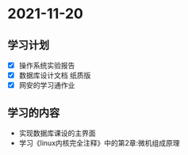 # 2021-11-20

## 学习计划
- [x] 操作系统实验报告
- [x] 数据库设计文档 纸质版
- [x] 网安的学习通作业

## 学习的内容
- 实现数据库课设的主界面
- 学习《linux内核完全注释》中的第2章:微机组成原理